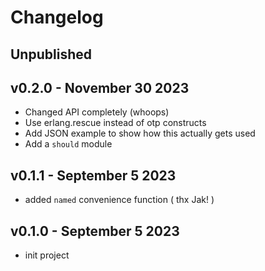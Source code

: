 # Changelog

## Unpublished

## v0.2.0 - November 30 2023

- Changed API completely (whoops)
- Use erlang.rescue instead of otp constructs
- Add JSON example to show how this actually gets used
- Add a `should` module

## v0.1.1 - September 5 2023
 - added `named` convenience function ( thx Jak! )

## v0.1.0 - September 5 2023
 - init project